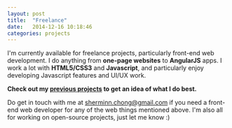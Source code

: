 ```yaml
---
layout: post
title:  "Freelance"
date:   2014-12-16 10:18:46
categories: projects
---
```


I'm currently available for freelance projects, particularly front-end web development. I do anything from __one-page websites__ to __AngularJS__ apps. I work a lot with __HTML5/CSS3__ and __Javascript__, and particularly enjoy developing Javascript features and UI/UX work. 

**Check out my [previous projects](/projects) to get an idea of what I do best.**

Do get in touch with me at [sherminn.chong@gmail.com](mailto:sherminn.chong@gmail.com) if you need a front-end web developer for any of the web things mentioned above. I'm also all for working on open-source projects, just let me know :)